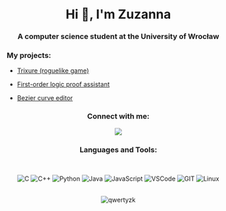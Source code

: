 <h1 align="center">Hi 👋, I'm Zuzanna</h1>
<h3 align="center">A computer science student at the University of Wrocław</h3>


<h3 align="left">My projects:</h3>

- [Trixure (roguelike game)](https://github.com/qwertyzk/Trixure)

- [First-order logic proof assistant](https://github.com/qwertyzk/FOL_proof_assistant)

- [Bezier curve editor](https://github.com/qwertyzk/Bezier_curve_editor)


<h3 align="center">Connect with me:</h3>
<p align="center">
<a href="https://www.linkedin.com/in/imkashyap/"><img src="https://img.shields.io/badge/LinkedIn-0077B5?style=for-the-badge&logo=linkedin&logoColor=white"/> </a>
</p>



<h3 align="center">Languages and Tools:</h3>
<br>

<p align="center">

<img src="https://img.shields.io/badge/C%20-%23007ACC.svg?style=for-the-badge&logo=c&logoColor=white" alt="C">
<img src="https://img.shields.io/badge/C++%20-%2300599C.svg?style=for-the-badge&logo=c%2B%2B&logoColor=white" alt="C++">
<img src="https://img.shields.io/badge/Python-%233776AB?style=for-the-badge&logo=python&logoColor=FFD569" alt="Python">
<img src="https://img.shields.io/badge/Java-%23FF5722?style=for-the-badge&logo=Java&logoColor=white" alt="Java">
<img src="https://img.shields.io/badge/JavaScript-%23F7DF1E?style=for-the-badge&logo=JavaScript&logoColor=black" alt="JavaScript">
<img src="https://img.shields.io/badge/Vscode-%23007ACC?style=for-the-badge&logo=visualstudiocode&logoColor=white" alt="VSCode">
<img src="https://img.shields.io/badge/Git-%23F05032?style=for-the-badge&logo=git&logoColor=white" alt="GIT">
<img src="https://img.shields.io/badge/Linux-%23FCC624?style=for-the-badge&logo=linux&logoColor=black" alt="Linux">

</p>

<br>   
    

<center>
<img src="https://github-readme-stats.vercel.app/api/top-langs?username=qwertyzk&show_icons=true&locale=en&layout=compact" alt="qwertyzk" />
</center>
